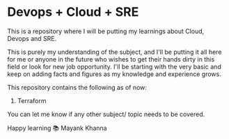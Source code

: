 # Devops + Cloud + SRE

This is a repository where I will be putting my learnings about Cloud, Devops and SRE. 

This is purely my understanding of the subject, and I'll be putting it all here for me or anyone in the future who wishes to get their hands dirty in this field or look for new job opportunity. I'll be starting with the very basic and keep on adding facts and figures as my knowledge and experience grows.

This repository contains the following as of now:
1. Terraform

You can let me know if any other subject/ topic needs to be covered.

Happy learning 📚
Mayank Khanna